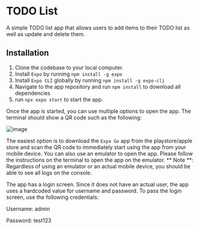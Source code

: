 # TODO List 
A simple TODO list app that allows users to add items to their TODO list as well as update and delete them.


## Installation
1. Clone the codebase to your local computer.
2. Install `Expo` by running `npm install -g expo`
3. Install `Expo CLI` globally by running `npm install -g expo-cli`
4. Navigate to the app repository and run `npm install` to download all dependencies
5. run `npx expo start` to start the app.

Once the app is started, you can use multiple options to open the app. The terminal should show a QR code such as the following:

![image](https://github.com/mash999/RN-TODO/assets/26737062/2ea71560-d480-45aa-a6ae-4414ddb9d147)


The easiest option is to download the `Expo Go` app from the playstore/apple store and scan the QR code to immediately start using the app from your mobile device. You can also use an emulator to open the app. Please follow the instructions on the terminal to open the app on the emulator. 
** Note **: Regardless of using an emulator or an actual mobile device, you should be able to see all logs on the console. 

The app has a login screen. Since it does not have an actual user, the app uses a hardcoded value for username and password. To pass the login screen, use the following credentials:

Username: admin

Password: test123
